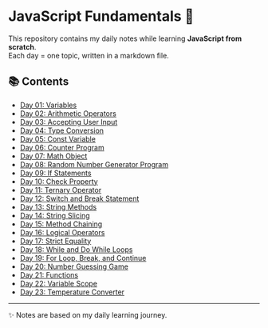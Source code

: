 # JavaScript Fundamentals 🚀

This repository contains my daily notes while learning **JavaScript from scratch**.  
Each day = one topic, written in a markdown file.  

## 📚 Contents
- [Day 01: Variables](./Day%2001%20Variables.md)
- [Day 02: Arithmetic Operators](./Day%2002%20Arithmetic%20Operators.md)
- [Day 03: Accepting User Input](./Day%2003%20Accepting%20User%20Input.md)
- [Day 04: Type Conversion](./Day%2004%20Type%20Conversion.md)
- [Day 05: Const Variable](./Day%2005%20Const%20Variable.md)
- [Day 06: Counter Program](./Day%2006%20Counter%20Program.md)
- [Day 07: Math Object](./Day%2007%20Math%20Object.md)
- [Day 08: Random Number Generator Program](./Day%2008%20Random%20Number%20Generator%20program.md)
- [Day 09: If Statements](./Day%2009%20If%20Statements.md)
- [Day 10: Check Property](./Day%2010%20Check%20Property.md)
- [Day 11: Ternary Operator](./Day%2011%20Ternary%20Operator.md)
- [Day 12: Switch and Break Statement](./Day%2012%20Switch%20and%20Break%20Statement.md)
- [Day 13: String Methods](./Day%2013%20String%20Methods.md)
- [Day 14: String Slicing](./Day%2014%20String%20Slicing.md)
- [Day 15: Method Chaining](./Day%2015%20Method%20Chaining.md)
- [Day 16: Logical Operators](./Day%2016%20Logical%20Operators.md)
- [Day 17: Strict Equality](./Day%2017%20Strict%20Equality.md)
- [Day 18: While and Do While Loops](./Day%2018%20While%20and%20Do%20While%20Loop.md)
- [Day 19: For Loop, Break, and Continue](./Day%2019%20For%20Loop%20Break%20and%20Continue.md)
- [Day 20: Number Guessing Game](./Day%2020%20Number%20Guessing%20Ga.md)
- [Day 21: Functions](./Day%2021%20Functions.md)
- [Day 22: Variable Scope](./Day%2022%20Variable%20Scope.md)
- [Day 23: Temperature Converter](./Day%2023%20Temperature%20Converter.md)



---

✨ Notes are based on my daily learning journey.  
